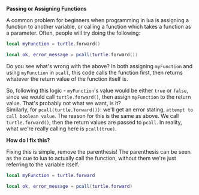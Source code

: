 **Passing or Assigning Functions**

A common problem for beginners when programming in lua is assigning a function to another variable, or calling a function which takes a function as a parameter.  Often, people will try doing the following:

```lua
local myFunction = turtle.forward()

local ok, error_message = pcall(turtle.forward())
```

Do you see what's wrong with the above?  In both assigning `myFunction` and using `myFunction` in `pcall`, this code calls the function first, then returns whatever the return value of the function itself is.

So, following this logic - `myFunction`'s value would be either `true` or `false`, since we would call `turtle.forward()`, then assign `myFunction` to the return value. That's probably not what we want, is it?  
Similarly, for `pcall(turtle.forward())`: we'll get an error stating, `attempt to call boolean value`. The reason for this is the same as above. We call `turtle.forward()`, then the return values are passed to `pcall`.
In reality, what we're really calling here is `pcall(true)`.

**How do I fix this?**

Fixing this is simple, remove the parenthesis!  The parenthesis can be seen as the cue to lua to actually call the function, without them we're just referring to the variable itself.

```lua
local myFunction = turtle.forward

local ok, error_message = pcall(turtle.forward)
```
